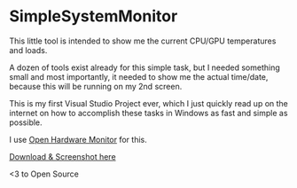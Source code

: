 # SimpleSystemMonitor

This little tool is intended to show me the current CPU/GPU temperatures and loads.

A dozen of tools exist already for this simple task, but I needed something small and most importantly, it needed to show me the actual time/date, because this will be running on my 2nd screen.

This is my first Visual Studio Project ever, which I just quickly read up on the internet on how to accomplish these tasks in Windows as fast and simple as possible.

I use [Open Hardware Monitor](https://openhardwaremonitor.org/) for this.

[Download & Screenshot here](https://github.com/raptox/SimpleSystemMonitor/releases/tag/v1.0.0)

<3 to Open Source
